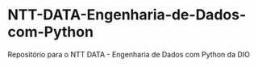# NTT-DATA-Engenharia-de-Dados-com-Python
Repositório para o NTT DATA - Engenharia de Dados com Python da DIO
